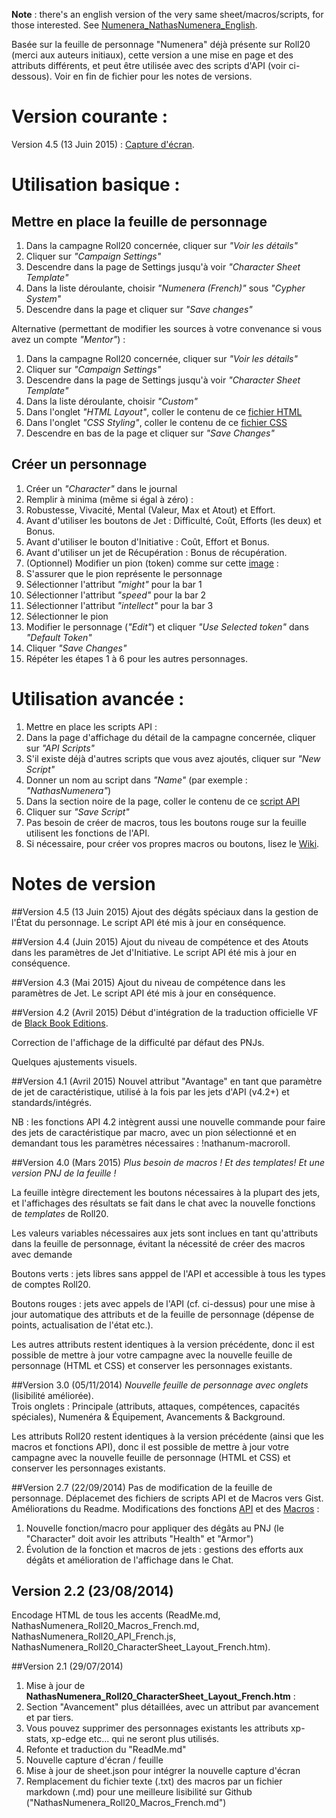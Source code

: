 **Note** : there's an english version of the very same sheet/macros/scripts, for those interested.
See [Numenera_NathasNumenera_English](https://github.com/Roll20/roll20-character-sheets/tree/master/Numenera_NathasNumenera_English).

Bas&eacute;e sur la feuille de personnage "Numenera" d&eacute;j&agrave; pr&eacute;sente sur Roll20 (merci aux auteurs initiaux), cette version a une mise en page et des attributs diff&eacute;rents, et peut &ecirc;tre utilis&eacute;e avec des scripts d'API (voir ci-dessous).
Voir en fin de fichier pour les notes de versions.

# Version courante :
Version 4.5 (13 Juin 2015) : [Capture d'&eacute;cran](NathasNumenera_tabs_v4-5.jpg).

# Utilisation basique :

## Mettre en place la feuille de personnage
1. Dans la campagne Roll20 concern&eacute;e, cliquer sur _"Voir les d&eacute;tails"_
2. Cliquer sur _"Campaign Settings"_
3. Descendre dans la page de Settings jusqu'&agrave; voir _"Character Sheet Template"_
4. Dans la liste d&eacute;roulante, choisir _"Numenera (French)"_ sous _"Cypher System"_
5. Descendre dans la page et cliquer sur _"Save changes"_

Alternative (permettant de modifier les sources &agrave; votre convenance si vous avez un compte _"Mentor"_) :

1. Dans la campagne Roll20 concern&eacute;e, cliquer sur _"Voir les d&eacute;tails"_
2. Cliquer sur _"Campaign Settings"_
3. Descendre dans la page de Settings jusqu'&agrave; voir _"Character Sheet Template"_
4. Dans la liste d&eacute;roulante, choisir _"Custom"_
5. Dans l'onglet _"HTML Layout"_, coller le contenu de ce [fichier HTML](NathasNumenera_tabs.htm)
6. Dans l'onglet _"CSS Styling"_, coller le contenu de ce [fichier CSS](NathasNumenera_tabs.css)
7. Descendre en bas de la page et cliquer sur _"Save Changes"_

## Cr&eacute;er un personnage
1. Cr&eacute;er un _"Character"_ dans le journal
2. Remplir &agrave; minima (m&ecirc;me si &eacute;gal &agrave; z&eacute;ro) :
  1. Robustesse, Vivacit&eacute;, Mental (Valeur, Max et Atout) et Effort.
  2. Avant d'utiliser les boutons de Jet : Difficult&eacute;, Co&ucirc;t, Efforts (les deux) et Bonus.
  3. Avant d'utiliser le bouton d'Initiative : Co&ucirc;t, Effort et Bonus.
  4. Avant d'utiliser un jet de R&eacute;cup&eacute;ration : Bonus de r&eacute;cup&eacute;ration.
3. (Optionnel) Modifier un pion (token) comme sur cette [image](NathasNumenera_setup_the_character_token.jpg) :
  1. S'assurer que le pion repr&eacute;sente le personnage
  2. S&eacute;lectionner l'attribut _"might"_ pour la bar 1
  3. S&eacute;lectionner l'attribut _"speed"_ pour la bar 2
  4. S&eacute;lectionner l'attribut _"intellect"_ pour la bar 3
4. S&eacute;lectionner le pion
5. Modifier le personnage (_"Edit"_) et cliquer _"Use Selected token"_ dans _"Default Token"_
6. Cliquer _"Save Changes"_
7. R&eacute;p&eacute;ter les &eacute;tapes 1 &agrave; 6 pour les autres personnages.

# Utilisation avanc&eacute;e :
1. Mettre en place les scripts API :
  1. Dans la page d'affichage du d&eacute;tail de la campagne concern&eacute;e, cliquer sur _"API Scripts"_
  2. S'il existe d&eacute;j&agrave; d'autres scripts que vous avez ajout&eacute;s, cliquer sur _"New Script"_
  3. Donner un nom au script dans _"Name"_ (par exemple : _"NathasNumenera"_)
  4. Dans la section noire de la page, coller le contenu de ce [script API](https://github.com/Roll20/roll20-api-scripts/blob/master/Numenera_Natha/Numenera_Natha.js)
  5. Cliquer sur _"Save Script"_
2. Pas besoin de cr&eacute;er de macros, tous les boutons rouge sur la feuille utilisent les fonctions de l'API.
3. Si n&eacute;cessaire, pour cr&eacute;er vos propres macros ou boutons, lisez le [Wiki](https://wiki.roll20.net/Script:Numenera_Natha).

# Notes de version

##Version 4.5 (13 Juin 2015)
Ajout des d&eacute;g&acirc;ts sp&eacute;ciaux dans la gestion de l'&Eacute;tat du personnage.
Le script API &eacute;t&eacute; mis &agrave; jour en cons&eacute;quence.

##Version 4.4 (Juin 2015)
Ajout du niveau de comp&eacute;tence et des Atouts dans les param&egrave;tres de Jet d'Initiative.
Le script API &eacute;t&eacute; mis &agrave; jour en cons&eacute;quence.

##Version 4.3 (Mai 2015)
Ajout du niveau de comp&eacute;tence dans les param&egrave;tres de Jet.
Le script API &eacute;t&eacute; mis &agrave; jour en cons&eacute;quence.

##Version 4.2 (Avril 2015)
D&eacute;but d'int&eacute;gration de la traduction officielle VF de [Black Book Editions](http://www.black-book-editions.fr/contenu/file/165_nu_feuille_de_personnage_v0.pdf).

Correction de l'affichage de la difficult&eacute; par d&eacute;faut des PNJs.

Quelques ajustements visuels.

##Version 4.1 (Avril 2015)
Nouvel attribut "Avantage" en tant que param&egrave;tre de jet de caract&eacute;ristique, utilis&eacute; &agrave; la fois par les jets d'API (v4.2+) et standards/int&eacute;gr&eacute;s.

NB : les fonctions API 4.2 int&egrave;grent aussi une nouvelle commande pour faire des jets de caract&eacute;ristique par macro, avec un pion s&eacute;lectionn&eacute; et en demandant tous les param&egrave;tres n&eacute;cessaires :  !nathanum-macroroll.

##Version 4.0 (Mars 2015)
*Plus besoin de macros ! Et des templates! Et une version PNJ  de la feuille !*

La feuille int&egrave;gre directement les boutons n&eacute;cessaires &agrave; la plupart des jets, et l'affichages des r&eacute;sultats se fait dans le chat avec la nouvelle fonctions de _templates_ de Roll20.

Les valeurs variables n&eacute;cessaires aux jets sont inclues en tant qu'attributs dans la feuille de personnage, &eacute;vitant la n&eacute;cessit&eacute; de cr&eacute;er des macros avec demande

Boutons verts : jets libres sans apppel de l'API et accessible &agrave; tous les types de comptes Roll20.

Boutons rouges : jets avec appels de l'API (cf. ci-dessus) pour une mise &agrave; jour automatique des attributs et de la feuille de personnage (d&eacute;pense de points, actualisation de l'&eacute;tat etc.).

Les autres attributs restent identiques &agrave; la version pr&eacute;c&eacute;dente, donc il est possible de mettre &agrave; jour votre campagne avec la nouvelle feuille de personnage (HTML et CSS) et conserver les personnages existants.

##Version 3.0 (05/11/2014)
*Nouvelle feuille de personnage avec onglets* (lisibilit&eacute; am&eacute;lior&eacute;e).<br/>Trois onglets : Principale (attributs, attaques, comp&eacute;tences, capacit&eacute;s sp&eacute;ciales), Numen&eacute;ra & &Eacute;quipement, Avancements & Background.

Les attributs Roll20 restent identiques &agrave; la version pr&eacute;c&eacute;dente  (ainsi que les macros et fonctions API), donc il est possible de mettre &agrave; jour votre campagne avec la nouvelle feuille de personnage (HTML et CSS) et conserver les personnages existants.


##Version 2.7 (22/09/2014)
Pas de modification de la feuille de personnage.
D&eacute;placemet des fichiers de scripts API et de Macros vers Gist.
Am&eacute;liorations du Readme.
Modifications des fonctions [API](https://gist.github.com/NathaTerrien/14536ac9eea2ca30023c) et des [Macros](https://gist.github.com/NathaTerrien/3198c37d2aa1eaff3c89) :
1. Nouvelle fonction/macro pour appliquer des d&eacute;g&acirc;ts au PNJ (le "Character" doit avoir les attributs "Health" et "Armor")
2. &Eacute;volution de la fonction et macros de jets : gestions des efforts aux d&eacute;g&acirc;ts et am&eacute;lioration de l'affichage dans le Chat.

## Version 2.2 (23/08/2014)
Encodage HTML de tous les accents (ReadMe.md, NathasNumenera_Roll20_Macros_French.md, NathasNumenera_Roll20_API_French.js, NathasNumenera_Roll20_CharacterSheet_Layout_French.htm).

##Version 2.1 (29/07/2014)
1. Mise &agrave; jour de **NathasNumenera_Roll20_CharacterSheet_Layout_French.htm** :
  1. Section "Avancement" plus d&eacute;taill&eacute;es, avec un attribut par avancement et par tiers.
  2. Vous pouvez supprimer des personnages existants les attributs xp-stats, xp-edge etc... qui ne seront plus utilis&eacute;s.
2. Refonte et traduction du "ReadMe.md"
3. Nouvelle capture d'&eacute;cran / feuille
4. Mise &agrave; jour de sheet.json pour int&eacute;grer la nouvelle capture d'&eacute;cran
5. Remplacement du fichier texte (.txt) des macros par un fichier markdown (.md) pour une meilleure lisibilit&eacute; sur Github ("NathasNumenera_Roll20_Macros_French.md")

